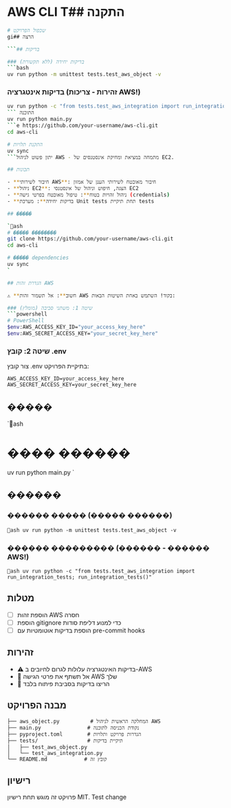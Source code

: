 # AWS CLI T## התקנה

```bash
# שכפול הפרויקט
gi## הרצה

```## בדיקות

### בדיקות יחידה (ללא תקשורת)
```bash
uv run python -m unittest tests.test_aws_object -v
```

### בדיקות אינטגרציה (זהירות - צריכות AWS!)
```bash
uv run python -c "from tests.test_aws_integration import run_integration_tests; run_integration_tests()"
``` התוכנה
uv run python main.py
```e https://github.com/your-username/aws-cli.git
cd aws-cli

# התקנת תלויות
uv sync
```יתון פשוט לניהול AWS - מתמחה במציאת ומחיקת אינסטנסים של EC2.

## תכונות

- **חיבור לשירותי AWS**: חיבור מאובטח לשירותי הענן של אמזון
- **ניהול EC2**: הצגה, חיפוש וניהול של אינסטנסי EC2
- **ניהול זהויות בטוח**: טיפול מאובטח בפרטי גישה (credentials)
- **בדיקות יחידה**: מערכת Unit tests תחת תיקיית tests

## �����

`ash
# ����� ��������
git clone https://github.com/your-username/aws-cli.git
cd aws-cli

# ����� dependencies
uv sync
`

## הגדרת זהות AWS

⚠️ **חשוב**: אל תשמור זהות AWS בקוד! השתמש באחת השיטות הבאות:

### שיטה 1: משתני סביבה (מומלץ)
```powershell
# PowerShell
$env:AWS_ACCESS_KEY_ID="your_access_key_here"
$env:AWS_SECRET_ACCESS_KEY="your_secret_key_here"
```

### שיטה 2: קובץ .env
צור קובץ .env בתיקיית הפרויקט:
```env
AWS_ACCESS_KEY_ID=your_access_key_here
AWS_SECRET_ACCESS_KEY=your_secret_key_here
```

## �����

`ash
# ���� ������
uv run python main.py
`

## ������

### ������ ����� (����� ������)
`ash
uv run python -m unittest tests.test_aws_object -v
`

### ������ ��������� (������ - ������ AWS!)
`ash
uv run python -c "from tests.test_aws_integration import run_integration_tests; run_integration_tests()"
`

## מטלות

- [ ] הוספת זהות AWS חסרה
- [ ] הוספת gitignore כדי למנוע דליפת סודות
- [ ] הוספת בדיקות אוטומטיות עם pre-commit hooks

## זהירות

- ⚠️ בדיקות האינטגרציה עלולות לגרום לחיובים ב-AWS
- 🔐 אל תשתף את פרטי הגישה AWS שלך
- 🧪 הריצו בדיקות בסביבת פיתוח בלבד

## מבנה הפרויקט

```
├── aws_object.py          # המחלקה הראשית לניהול AWS
├── main.py               # נקודת הכניסה לתוכנה
├── pyproject.toml        # הגדרות פרויקט ותלויות
├── tests/                # תיקיית בדיקות
│   ├── test_aws_object.py
│   └── test_aws_integration.py
└── README.md            # קובץ זה
```

## רישיון

פרויקט זה מוגש תחת רישיון MIT.
T e s t   c h a n g e  
 